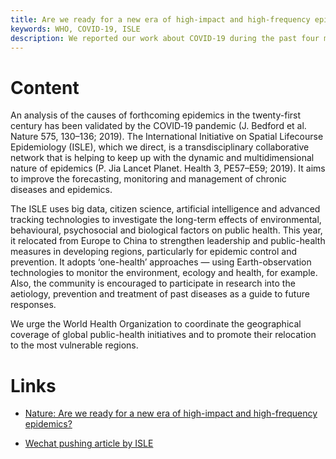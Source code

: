 ```yaml
---
title: Are we ready for a new era of high-impact and high-frequency epidemics?
keywords: WHO, COVID-19, ISLE
description: We reported our work about COVID-19 during the past four months in the Nature and was titled as 'Outpace epidemic transitional phases'.
---
```


# Content

An analysis of the causes of forthcoming epidemics in the twenty-first century has been validated by the COVID‑19 pandemic (J. Bedford et al. Nature 575, 130–136; 2019). The International Initiative on Spatial Lifecourse Epidemiology (ISLE), which we direct, is a transdisciplinary collaborative network that is helping to keep up with the dynamic and multidimensional nature of epidemics (P. Jia Lancet Planet. Health 3, PE57–E59; 2019). It aims to improve the forecasting, monitoring and management of chronic diseases and epidemics.

The ISLE uses big data, citizen science, artificial intelligence and advanced tracking technologies to investigate the long-term effects of environmental, behavioural, psychosocial and biological factors on public health. This year, it relocated from Europe to China to strengthen leadership and public-health measures in developing regions, particularly for epidemic control and prevention. It adopts ‘one-health’ approaches — using Earth-observation technologies to monitor the environment, ecology and health, for example. Also, the community is encouraged to participate in research into the aetiology, prevention and treatment of past diseases as a guide to future responses.

We urge the World Health Organization to coordinate the geographical coverage of global public-health initiatives and to promote their relocation to the most vulnerable regions.

# Links

- [Nature: Are we ready for a new era of high-impact and high-frequency epidemics?](https://www.nature.com/articles/d41586-020-01079-0)

- [Wechat pushing article by ISLE](https://mp.weixin.qq.com/s/9HTDYsIyRFEqcdl6BPzGkw)